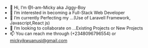 - 👋 Hi, I’m @I-am-Micky aka Jiggy-Boy
- 👀 I’m interested in becoming a Full-Stack Web Developer
- 🌱 I’m currently Perfecting my ...(Use of Laravell Framework, Javascript,React js)
- 💞️ I’m looking to collaborate on ...Existing Projects or New Projects
- 📫 You can reach me through (+2348096796554) or mickyikwuanusi@gmail.com


